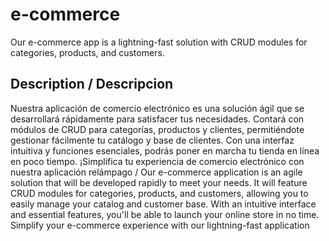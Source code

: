 # e-commerce
Our e-commerce app is a lightning-fast solution with CRUD modules for categories, products, and customers. 

## Description / Descripcion
Nuestra aplicación de comercio electrónico es una solución ágil que se desarrollará rápidamente para satisfacer tus necesidades. Contará con módulos de CRUD para categorías, productos y clientes, permitiéndote gestionar fácilmente tu catálogo y base de clientes. Con una interfaz intuitiva y funciones esenciales, podrás poner en marcha tu tienda en línea en poco tiempo. ¡Simplifica tu experiencia de comercio electrónico con nuestra aplicación relámpago
/
Our e-commerce application is an agile solution that will be developed rapidly to meet your needs. It will feature CRUD modules for categories, products, and customers, allowing you to easily manage your catalog and customer base. With an intuitive interface and essential features, you'll be able to launch your online store in no time. Simplify your e-commerce experience with our lightning-fast application

